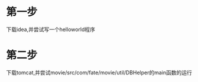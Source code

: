 # 第一步

下载idea,并尝试写一个helloworld程序

# 第二步

下载tomcat,并尝试movie/src/com/fate/movie/util/DBHelper的main函数的运行
 
